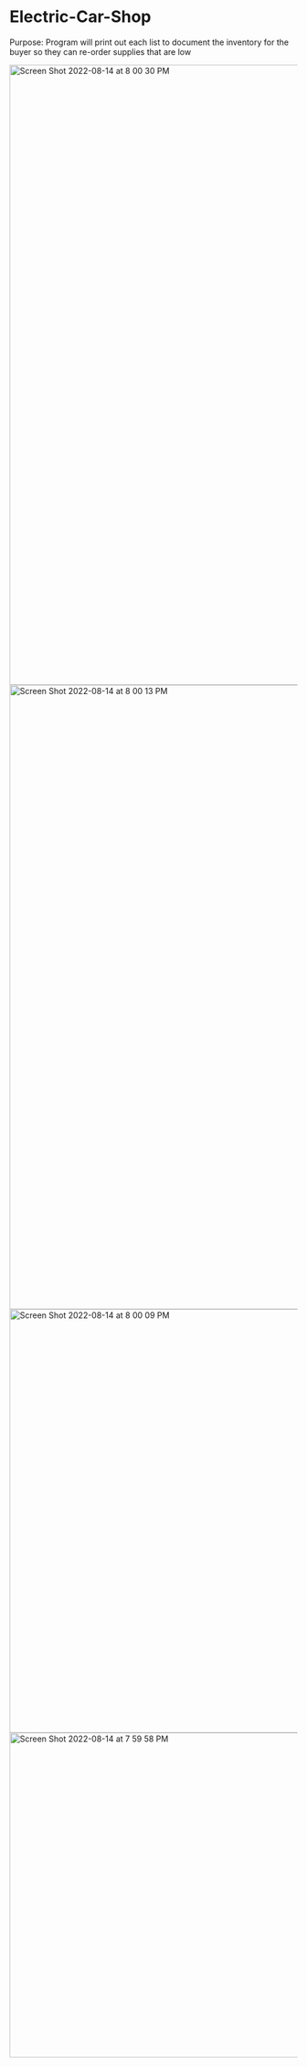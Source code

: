 # Electric-Car-Shop
Purpose: Program will print out each list to document the inventory for the buyer so they can re-order supplies that are low

<img width="1085" alt="Screen Shot 2022-08-14 at 8 00 30 PM" src="https://user-images.githubusercontent.com/69059606/184562038-983ae0db-cd93-4e9d-8e4d-116d685475e4.png">
<img width="1092" alt="Screen Shot 2022-08-14 at 8 00 13 PM" src="https://user-images.githubusercontent.com/69059606/184562036-5fff20a3-47b4-45b2-b40e-17db2e4a348e.png">

<img width="741" alt="Screen Shot 2022-08-14 at 8 00 09 PM" src="https://user-images.githubusercontent.com/69059606/184562005-8c4b6d8d-41e2-4544-9166-4bbb68194cc8.png">
<img width="568" alt="Screen Shot 2022-08-14 at 7 59 58 PM" src="https://user-images.githubusercontent.com/69059606/184562029-1d71e9d3-d08e-4743-815f-a069fa3c3700.png">
